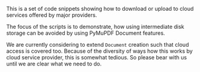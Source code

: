 This is a set of code snippets showing how to download or upload to cloud services offered by major providers.

The focus of the scripts is to demonstrate, how using intermediate disk storage can be avoided by using PyMuPDF Document features.

We are currently considering to extend `Document` creation such that cloud access is covered too. Because of the diversity of ways how this works by cloud service provider, this is somewhat tedious. So please bear with us until we are clear what we need to do.
